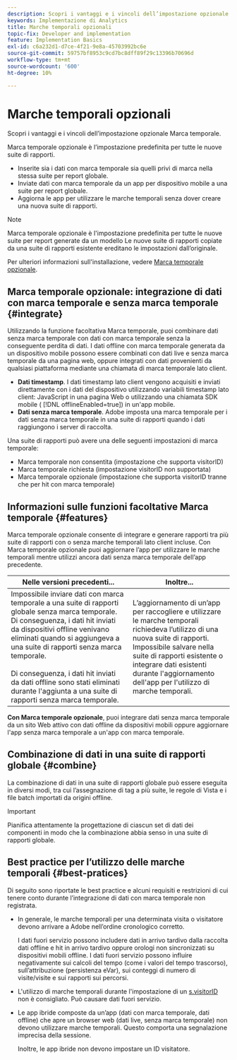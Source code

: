 ```yaml
---
description: Scopri i vantaggi e i vincoli dell’impostazione opzionale Marca temporale.
keywords: Implementazione di Analytics
title: Marche temporali opzionali
topic-fix: Developer and implementation
feature: Implementation Basics
exl-id: c6a232d1-d7ce-4f21-9e8a-45703992bc6e
source-git-commit: 59757bf8953c9cd7bc8dff89f29c13396b70696d
workflow-type: tm+mt
source-wordcount: '600'
ht-degree: 10%

---
```


# Marche temporali opzionali

Scopri i vantaggi e i vincoli dell’impostazione opzionale Marca temporale.

<!-- Hide video as it is not adding a lot according to feedback from customer in feedback report January 2025.

>[!BEGINSHADEBOX]

See ![VideoCheckedOut](/help/assets/icons/VideoCheckedOut.svg) [Timestamps Optional](https://video.tv.adobe.com/v/3418614?quality=12&learn=on&captions=ita){target="_blank"} for a demo video.

>[!ENDSHADEBOX]
-->


Marca temporale opzionale è l’impostazione predefinita per tutte le nuove suite di rapporti.

* Inserite sia i dati con marca temporale sia quelli privi di marca nella stessa suite per report globale.
* Inviate dati con marca temporale da un app per dispositivo mobile a una suite per report globale.
* Aggiorna le app per utilizzare le marche temporali senza dover creare una nuova suite di rapporti.

>[!NOTE]
>
>Marca temporale opzionale è l&#39;impostazione predefinita per tutte le nuove suite per report generate da un modello Le nuove suite di rapporti copiate da una suite di rapporti esistente ereditano le impostazioni dall’originale.

Per ulteriori informazioni sull&#39;installazione, vedere [Marca temporale opzionale](https://experienceleague.adobe.com/docs/analytics/admin/admin-tools/timestamp-optional.html?lang=it).

## Marca temporale opzionale: integrazione di dati con marca temporale e senza marca temporale {#integrate}

Utilizzando la funzione facoltativa Marca temporale, puoi combinare dati senza marca temporale con dati con marca temporale senza la conseguente perdita di dati. I dati offline con marca temporale generata da un dispositivo mobile possono essere combinati con dati live e senza marca temporale da una pagina web, oppure integrati con dati provenienti da qualsiasi piattaforma mediante una chiamata di marca temporale lato client.

* **Dati timestamp**. I dati timestamp lato client vengono acquisiti e inviati direttamente con i dati del dispositivo utilizzando variabili timestamp lato client: JavaScript in una pagina Web o utilizzando una chiamata SDK mobile ( [!DNL offlineEnabled=true]) in un&#39;app mobile.
* **Dati senza marca temporale**. Adobe imposta una marca temporale per i dati senza marca temporale in una suite di rapporti quando i dati raggiungono i server di raccolta.

Una suite di rapporti può avere una delle seguenti impostazioni di marca temporale:

* Marca temporale non consentita (impostazione che supporta visitorID)
* Marca temporale richiesta (impostazione visitorID non supportata)
* Marca temporale opzionale (impostazione che supporta visitorID tranne che per hit con marca temporale)

## Informazioni sulle funzioni facoltative Marca temporale {#features}

Marca temporale opzionale consente di integrare e generare rapporti tra più suite di rapporti con o senza marche temporali lato client incluse. Con Marca temporale opzionale puoi aggiornare l’app per utilizzare le marche temporali mentre utilizzi ancora dati senza marca temporale dell’app precedente.

| Nelle versioni precedenti... | Inoltre... |
|--- |--- |
| Impossibile inviare dati con marca temporale a una suite di rapporti globale senza marca temporale. Di conseguenza, i dati hit inviati da dispositivi offline venivano eliminati quando si aggiungeva a una suite di rapporti senza marca temporale. <br/><br/>Di conseguenza, i dati hit inviati da dati offline sono stati eliminati durante l&#39;aggiunta a una suite di rapporti senza marca temporale. | L’aggiornamento di un’app per raccogliere e utilizzare le marche temporali richiedeva l’utilizzo di una nuova suite di rapporti. <br/>Impossibile salvare nella suite di rapporti esistente o integrare dati esistenti durante l&#39;aggiornamento dell&#39;app per l&#39;utilizzo di marche temporali. |

**Con Marca temporale opzionale**, puoi integrare dati senza marca temporale da un sito Web attivo con dati offline da dispositivi mobili oppure aggiornare l&#39;app senza marca temporale a un&#39;app con marca temporale.

## Combinazione di dati in una suite di rapporti globale {#combine}

La combinazione di dati in una suite di rapporti globale può essere eseguita in diversi modi, tra cui l’assegnazione di tag a più suite, le regole di Vista e i file batch importati da origini offline.

>[!IMPORTANT]
>
>Pianifica attentamente la progettazione di ciascun set di dati dei componenti in modo che la combinazione abbia senso in una suite di rapporti globale.

## Best practice per l’utilizzo delle marche temporali {#best-pratices}

Di seguito sono riportate le best practice e alcuni requisiti e restrizioni di cui tenere conto durante l’integrazione di dati con marca temporale non registrata.

* In generale, le marche temporali per una determinata visita o visitatore devono arrivare a Adobe nell’ordine cronologico corretto.

  I dati fuori servizio possono includere dati in arrivo tardivo dalla raccolta dati offline e hit in arrivo tardivo oppure orologi non sincronizzati su dispositivi mobili offline. I dati fuori servizio possono influire negativamente sui calcoli del tempo (come i valori del tempo trascorso), sull’attribuzione (persistenza eVar), sui conteggi di numero di visite/visite e sui rapporti sui percorsi.

* L&#39;utilizzo di marche temporali durante l&#39;impostazione di un [s.visitorID](/help/implement/vars/config-vars/visitorid.md) non è consigliato. Può causare dati fuori servizio.

* Le app ibride composte da un’app (dati con marca temporale, dati offline) che apre un browser web (dati live, senza marca temporale) non devono utilizzare marche temporali. Questo comporta una segnalazione imprecisa della sessione.

  Inoltre, le app ibride non devono impostare un ID visitatore.
